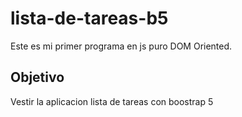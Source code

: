 # lista-de-tareas-b5
Este es mi primer programa en js puro DOM Oriented.
## Objetivo
Vestir la aplicacion lista de tareas con boostrap 5 
